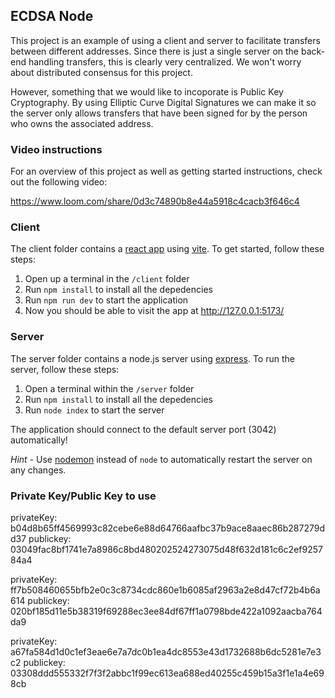 ## ECDSA Node

This project is an example of using a client and server to facilitate transfers between different addresses. Since there is just a single server on the back-end handling transfers, this is clearly very centralized. We won't worry about distributed consensus for this project.

However, something that we would like to incoporate is Public Key Cryptography. By using Elliptic Curve Digital Signatures we can make it so the server only allows transfers that have been signed for by the person who owns the associated address.

### Video instructions
For an overview of this project as well as getting started instructions, check out the following video:

https://www.loom.com/share/0d3c74890b8e44a5918c4cacb3f646c4
 
### Client

The client folder contains a [react app](https://reactjs.org/) using [vite](https://vitejs.dev/). To get started, follow these steps:

1. Open up a terminal in the `/client` folder
2. Run `npm install` to install all the depedencies
3. Run `npm run dev` to start the application 
4. Now you should be able to visit the app at http://127.0.0.1:5173/

### Server

The server folder contains a node.js server using [express](https://expressjs.com/). To run the server, follow these steps:

1. Open a terminal within the `/server` folder 
2. Run `npm install` to install all the depedencies 
3. Run `node index` to start the server 

The application should connect to the default server port (3042) automatically! 

_Hint_ - Use [nodemon](https://www.npmjs.com/package/nodemon) instead of `node` to automatically restart the server on any changes.

### Private Key/Public Key to use

privateKey: b04d8b65ff4569993c82cebe6e88d64766aafbc37b9ace8aaec86b287279dd37
publickey:  03049fac8bf1741e7a8986c8bd480202524273075d48f632d181c6c2ef925784a4

privateKey: ff7b508460655bfb2e0c3c8734cdc860e1b6085af2963a2e8d47cf72b4b6a614
publickey:  020bf185d11e5b38319f69288ec3ee84df67ff1a0798bde422a1092aacba764da9

privateKey: a67fa584d1d0c1ef3eae6e7a7dc0b1ea4dc8553e43d1732688b6dc5281e7e3c2
publickey:  03308ddd555332f7f3f2abbc1f99ec613ea688ed40255c459b15a3f1e1a4e698cb

